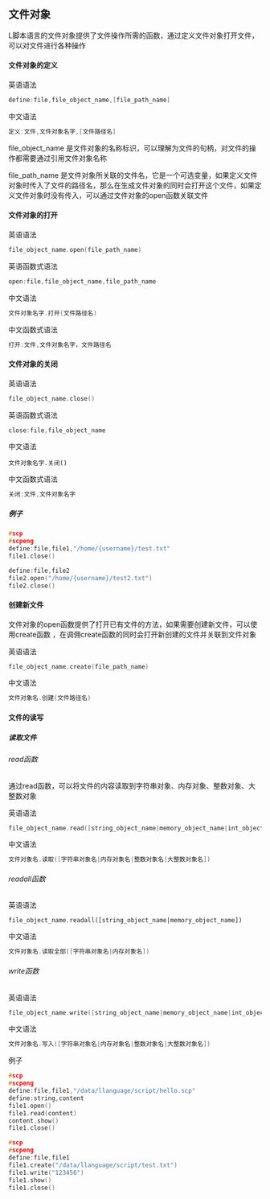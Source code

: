 ## 文件对象

L脚本语言的文件对象提供了文件操作所需的函数，通过定义文件对象打开文件，可以对文件进行各种操作

#### 文件对象的定义

英语语法

```c
define:file,file_object_name,[file_path_name]
```

中文语法

```c
定义:文件,文件对象名字,[文件路径名]
```



file_object_name 是文件对象的名称标识，可以理解为文件的句柄，对文件的操作都需要通过引用文件对象名称

file_path_name 是文件对象所关联的文件名，它是一个可选变量，如果定义文件对象时传入了文件的路径名，那么在生成文件对象的同时会打开这个文件，如果定义文件对象时没有传入，可以通过文件对象的open函数关联文件



#### 文件对象的打开

英语语法

```c
file_object_name.open(file_path_name)
```

英语函数式语法

```c
open:file,file_object_name,file_path_name
```



中文语法

```c
文件对象名字.打开(文件路径名)
```

中文函数式语法

```c
打开:文件,文件对象名字，文件路径名
```



#### 文件对象的关闭

英语语法

```c
file_object_name.close()
```

英语函数式语法

```c
close:file,file_object_name
```



中文语法

```
文件对象名字.关闭()
```

中文函数式语法

```c
关闭:文件,文件对象名字
```



##### 例子

```c
#scp
#scpeng
define:file,file1,"/home/{username}/test.txt"
file1.close()

define:file,file2
file2.open("/home/{username}/test2.txt")
file2.close()
```



#### 创建新文件

文件对象的open函数提供了打开已有文件的方法，如果需要创建新文件，可以使用create函数 ，在调佣create函数的同时会打开新创建的文件并关联到文件对象

英语语法

```c
file_object_name.create(file_path_name)
```

中文语法

```c
文件对象名.创建(文件路径名)
```



#### 文件的读写

##### 读取文件

###### read函数 

通过read函数，可以将文件的内容读取到字符串对象、内存对象、整数对象、大整数对象

英语语法

```c
file_object_name.read([string_object_name|memory_object_name|int_object_name|big_int_object_name])
```

中文语法

```c
文件对象名.读取([字符串对象名|内存对象名|整数对象名|大整数对象名])
```

###### readall函数

英语语法

```
file_object_name.readall([string_object_name|memory_object_name])
```

中文语法

```c
文件对象名.读取全部([字符串对象名|内存对象名])
```

###### write函数

英语语法

```c
file_object_name.write([string_object_name|memory_object_name|int_object_name|big_int_object_name])
```

中文语法

```c
文件对象名.写入([字符串对象名|内存对象名|整数对象名|大整数对象名])
```

例子

```c
#scp
#scpeng
define:file,file1,"/data/llanguage/script/hello.scp"
define:string,content
file1.open()
file1.read(content)
content.show()
file1.close()

```

```c
#scp
#scpeng
define:file,file1
file1.create("/data/llanguage/script/test.txt")
file1.write("123456")
file1.show()
file1.close()

```


